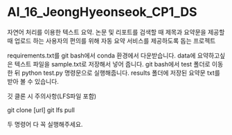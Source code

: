 # AI_16_JeongHyeonseok_CP1_DS

자연어 처리를 이용한 텍스트 요약. 논문 및 리포트를 검색할 때 제목과 요약문을 제공할 때 업로드 하는 사용자의 편의를 위해 자동 요약 서비스를 제공하도록 돕는 프로젝트

requirements.txt를 git bash에서 conda 환경에서 다운받습니다.
data에 요약하고싶은 텍스트 파일을 sample.txt로 저장해서 넣어 줍니다.
git bash에서 test 폴더로 이동한 뒤 python test.py 명령문으로 실행해줍니다.
results 폴더에 저장된 요약문 txt를 받아 볼 수 있습니다.

깃 클론 시 주의사항(LFS파일 포함)

git clone [url]
git lfs pull

두 명령어 다 꼭 실행해주세요.
